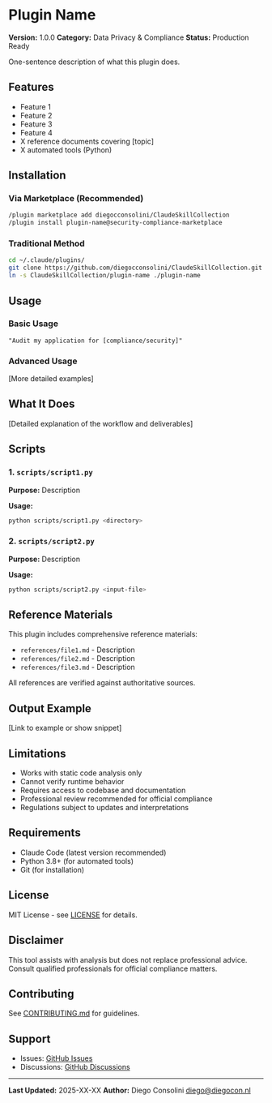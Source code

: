 # Plugin Name

**Version:** 1.0.0
**Category:** Data Privacy & Compliance
**Status:** Production Ready

One-sentence description of what this plugin does.

## Features

- Feature 1
- Feature 2
- Feature 3
- Feature 4
- X reference documents covering [topic]
- X automated tools (Python)

## Installation

### Via Marketplace (Recommended)

```bash
/plugin marketplace add diegocconsolini/ClaudeSkillCollection
/plugin install plugin-name@security-compliance-marketplace
```

### Traditional Method

```bash
cd ~/.claude/plugins/
git clone https://github.com/diegocconsolini/ClaudeSkillCollection.git
ln -s ClaudeSkillCollection/plugin-name ./plugin-name
```

## Usage

### Basic Usage

```
"Audit my application for [compliance/security]"
```

### Advanced Usage

[More detailed examples]

## What It Does

[Detailed explanation of the workflow and deliverables]

## Scripts

### 1. `scripts/script1.py`

**Purpose:** Description

**Usage:**
```bash
python scripts/script1.py <directory>
```

### 2. `scripts/script2.py`

**Purpose:** Description

**Usage:**
```bash
python scripts/script2.py <input-file>
```

## Reference Materials

This plugin includes comprehensive reference materials:

- `references/file1.md` - Description
- `references/file2.md` - Description
- `references/file3.md` - Description

All references are verified against authoritative sources.

## Output Example

[Link to example or show snippet]

## Limitations

- Works with static code analysis only
- Cannot verify runtime behavior
- Requires access to codebase and documentation
- Professional review recommended for official compliance
- Regulations subject to updates and interpretations

## Requirements

- Claude Code (latest version recommended)
- Python 3.8+ (for automated tools)
- Git (for installation)

## License

MIT License - see [LICENSE](../LICENSE) for details.

## Disclaimer

This tool assists with analysis but does not replace professional advice. Consult qualified professionals for official compliance matters.

## Contributing

See [CONTRIBUTING.md](../CONTRIBUTING.md) for guidelines.

## Support

- Issues: [GitHub Issues](https://github.com/diegocconsolini/ClaudeSkillCollection/issues)
- Discussions: [GitHub Discussions](https://github.com/diegocconsolini/ClaudeSkillCollection/discussions)

---

**Last Updated:** 2025-XX-XX
**Author:** Diego Consolini <diego@diegocon.nl>
